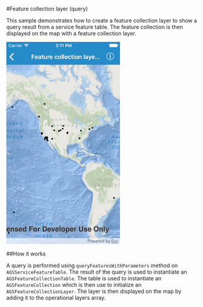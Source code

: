 #Feature collection layer (query)

This sample demonstrates how to create a feature collection layer to show a query result from a service feature table. The feature collection is then displayed on the map with a feature collection layer.

![](image1.png)

##How it works

A query is performed using `queryFeaturesWithParameters` method on `AGSServiceFeatureTable`. The result of the query is used to instantiate an `AGSFeatureCollectionTable`. The table is used to instantiate an `AGSFeatureCollection` which is then use to initialize an `AGSFeatureCollectionLayer`. The layer is then displayed on the map by adding it to the operational layers array.



